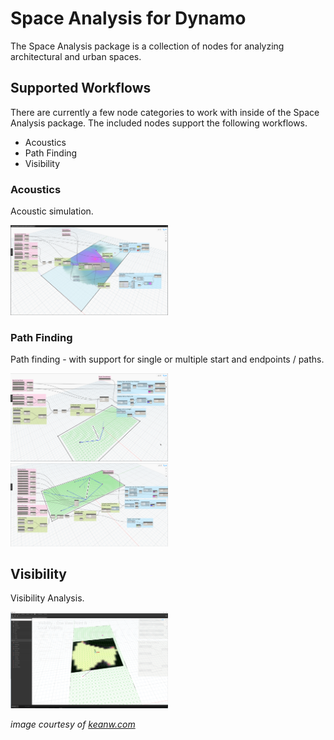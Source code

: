 # Space Analysis for Dynamo

The Space Analysis package is a collection of nodes for analyzing architectural and urban spaces.

## Supported Workflows

There are currently a few node categories to work with inside of the Space Analysis package. The included nodes support the following workflows.

* Acoustics
* Path Finding
* Visibility

### Acoustics

Acoustic simulation.

<img src="../../assets/hello/spaceAnalysis-Acoustics-01.png" style="width:50%;"/>


### Path Finding

Path finding - with support for single or multiple start and endpoints / paths.

<img src="../../assets/hello/spaceAnalysis-PathFinding-01.png" style="width:50%;"/>

<img src="../../assets/hello/spaceAnalysis-PathFinding-02.png" style="width:50%;"/>


## Visibility

Visibility Analysis.

<img src="../../assets/hello/spaceAnalysis-Visibility-01.gif" style="width:50%;"/>

_image courtesy of [keanw.com](https://www.keanw.com/2019/03/the-space-analysis-package-for-dynamo-and-refinery-is-now-available.html)_
